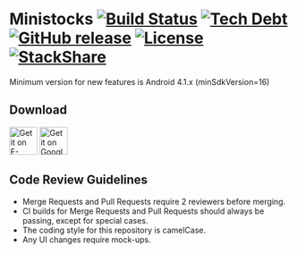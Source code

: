 Ministocks [![Build Status](https://img.shields.io/travis/niteshpatel/ministocks.svg)](https://travis-ci.org/niteshpatel/ministocks) [![Tech Debt](https://img.shields.io/sonar/https/sonarqube.com/ministocks/tech_debt.svg)](https://sonarqube.com/overview?id=ministocks) [![GitHub release](https://img.shields.io/github/release/niteshpatel/ministocks.svg?maxAge=3600)](https://play.google.com/store/apps/details?id=nitezh.ministock) [![License](https://img.shields.io/github/license/niteshpatel/ministocks.svg?maxAge=3600)](https://raw.githubusercontent.com/niteshpatel/ministocks/master/LICENSE.txt) [![StackShare](http://img.shields.io/badge/tech-stack-0690fa.svg?style=flat)](http://stackshare.io/niteshpatel/ministocks)
==========

Minimum version for new features is Android 4.1.x (minSdkVersion=16) 

Download
--------
<a href="https://f-droid.org/packages/nitezh.ministock" target="_blank">
<img src="https://f-droid.org/badge/get-it-on.png" alt="Get it on F-Droid" height="50"/></a>
<a href="https://play.google.com/store/apps/details?id=nitezh.ministock" target="_blank">
<img src="https://play.google.com/intl/en_us/badges/images/generic/en-play-badge.png" alt="Get it on Google Play" height="50"/></a>

Code Review Guidelines
----------------------

- Merge Requests and Pull Requests require 2 reviewers before merging.
- CI builds for Merge Requests and Pull Requests should always be passing, except for special cases.
- The coding style for this repository is camelCase.
- Any UI changes require mock-ups.